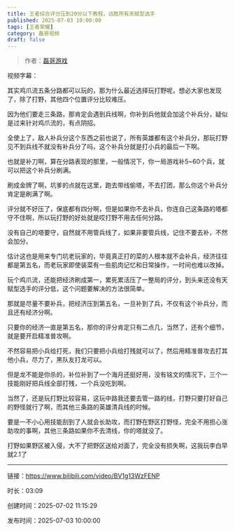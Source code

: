 ```yaml
---
title: 王者综合评分压到20分以下教程，远胜所有天赋型选手
published: 2025-07-03 10:00:00
tags: [王者荣耀]
category: 磊哥视频
draft: false
---
```



> 作者：[磊哥游戏](https://space.bilibili.com/268941858)

视频字幕：

其实鸡爪流五条分路都可以玩的，那为什么最近选择玩打野呢，想必大家也发现了，除了打野，其他四个位置评分比较难压。

因为他们要走三条路，那肯定会遇到兵线啊，你补到兵他就会加这个补兵分，疑似是过来针对鸡爪流的，有点阴招。

全使上了，敌人补兵分这个东西之前也说了，所有英雄都有这个补兵分，那玩打野见不到兵线不就没有补兵分了吗，这个补兵分就是打小兵的最后一下啊。

也就是补刀啊，算在分路表现的那里，一般情况下，你一局游戏补5~60个兵，就可以把这个补兵分刷满。

刷成金牌了啊，坑爹的点就在这里，跑去带线偷塔，不去打团，那么你这个补兵分肯定是刷满了啊。

评分就不好压了，保底都有四分啊，但是如果你不去补兵，你连自己这条路的塔都守不住啊，所以玩打野的好处就是哎打野不用去任何分路。

没有自己的塔要守，自然就不用管兵线了，如果非要管兵线，记住不要去补，不然会加分。

估计这也是用来专门坑老玩家的，毕竟真正打的菜的人根本就不会补兵，经济往往都是第五名，而老玩家即使装菜有一些肌肉记忆和日常操作，一时间也难以改掉。

玩个鸡爪流，还能把经济刷成第一，累死累活压了一整局的评分，到头来还没有天赋型选手的评分低，这个问题要解决的方法很简单。

那就是尽量不要补兵，把经济压到第五名，一旦补到了兵，不仅有这个补兵分，而且还有经济分啊。

只要你的经济一直是第五名，那你的评分肯定只有二点几，当然了，还有个细节，就是要开启精准普攻啊。

不然容易把小兵给打死，我们只要把小兵给打残就可以了，然后用精准普攻去打其他小兵，尽力了，黑队友打龙可以。

但是龙不能是你杀的，补位补到了一个海月还挺好用，没有铭文的情况下，三个一技能刚好把兵线全部打残，一个兵没吃到啊。

当然了，还是玩打野比较容易，这玩中路我还要去管一路的线，打野只要打好自己的野怪就行了啊，而其他三条路的英雄清兵线的时候。

要是一不小心用技能刮到了人就会长助攻，而打野在野区打野怪，完全不用担心涨助攻的事啊，其他三条路如果你不去清线，你的塔就没了。

打野如果野区被入侵，大不了把野区送给对面了，完全没有损失啊，这我玩李白早就2.1了

---

链接：https://www.bilibili.com/video/BV1g13WzFENP

时长：03:09

创建时间：2025-07-02 11:15:29

发布时间：2025-07-03 10:00:00
